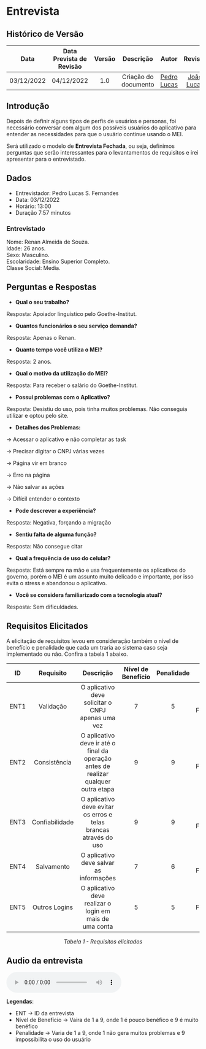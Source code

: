 # Entrevista

## Histórico de Versão

|Data|Data Prevista de Revisão|Versão|Descrição|Autor|Revisor|
| :----------: |:----------:| :------: | :-----------: | :---------: |:---------: |
|03/12/2022|04/12/2022|1.0|Criação do documento| [Pedro Lucas](https://github.com/PedroLSF) | [João Lucas](https://github.com/HacKairos)|

## Introdução

Depois de definir alguns tipos de perfis de usuários e personas, foi necessário conversar com algum dos possíveis usuários do aplicativo para entender as necessidades para que o usuário continue usando o MEI.

Será utilizado o modelo de **Entrevista Fechada**, ou seja, definimos perguntas que serão interessantes para o levantamentos de requisitos e irei apresentar para o entrevistado.

## Dados

* Entrevistador: Pedro Lucas S. Fernandes
* Data: 03/12/2022
* Horário: 13:00
* Duração 7:57 minutos

### Entrevistado

Nome: Renan Almeida de Souza.<br>Idade: 26 anos.<br>Sexo: Masculino.<br>Escolaridade: Ensino Superior Completo.<br>Classe Social: Media.

## Perguntas e Respostas

* **Qual o seu trabalho?**

Resposta: Apoiador linguístico pelo Goethe-Institut.

* **Quantos funcionários o seu serviço demanda?**

Resposta: Apenas o Renan.

* **Quanto tempo você utiliza o MEI?**

Resposta: 2 anos.

* **Qual o motivo da utilização do MEI?**

Resposta: Para receber o salário do Goethe-Institut.

* **Possui problemas com o Aplicativo?**

Resposta: Desistiu do uso, pois tinha muitos problemas. Não conseguia utilizar e optou pelo site.

* **Detalhes dos Problemas:**

-> Acessar o aplicativo e não completar as task

-> Precisar digitar o CNPJ várias vezes

-> Página vir em branco

-> Erro na página

-> Não salvar as ações

-> Difícil entender o contexto

* **Pode descrever a experiência?**

Resposta: Negativa, forçando a migração

* **Sentiu falta de alguma função?**

Resposta: Não consegue citar

* **Qual a frequência de uso do celular?**

Resposta: Está sempre na mão e usa frequentemente os aplicativos do governo, porém o MEI é um assunto muito delicado e importante, por isso evita o stress e abandonou o aplicativo.

* **Você se considera familiarizado com a tecnologia atual?**

Resposta: Sem dificuldades.

## Requisitos Elicitados
A elicitação de requisitos levou em consideração também o nível de benefício e penalidade que cada um traria ao sistema caso seja implementado ou não. Confira a tabela 1 abaixo.

<center>

|ID|Requisito|Descrição|Nível de Benefício|Penalidade|Tipo|
| :----------: |:----------:| :------: | :-----------: |:-----------: | :----: |
|ENT1|Validação|O aplicativo deve solicitar o CNPJ apenas uma vez|7|5| Não Funcional |
|ENT2|Consistência|O aplicativo deve ir até o final da operação antes de realizar qualquer outra etapa|9|9| Não Funcional |
|ENT3|Confiabilidade|O aplicativo deve evitar os erros e telas brancas através do uso |9|9| Não Funcional|
|ENT4|Salvamento|O aplicativo deve salvar as informações|7|6| Não Funcional |
|ENT5|Outros Logins|O aplicativo deve realizar o login em mais de uma conta |5|5| Funcional |

*Tabela 1 - Requisitos elicitados*

</center>

## Audio da entrevista
<audio controls>
  <source src="../../../assets/outros/AudioEntrevistaRenan.mp3" type="audio/mpeg">
Your browser does not support the audio element.
</audio>

**Legendas**:

* ENT -> ID da entrevista
* Nível de Benefício -> Vaira de 1 a 9, onde 1 é pouco benéfico e 9 é muito benéfico
* Penalidade -> Varia de 1 a 9, onde 1 não gera muitos problemas e 9 impossibilita o uso do usuário
